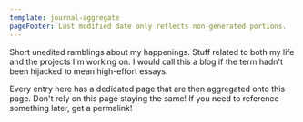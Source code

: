 ```yaml
---
template: journal-aggregate
pageFooter: Last modified date only reflects non-generated portions.
---
```


Short unedited ramblings about my happenings. Stuff related to both my life and
the projects I'm working on. I would call this a blog if the term hadn't been
hijacked to mean high-effort essays.

Every entry here has a dedicated page that are then aggregated onto this page.
Don't rely on this page staying the same! If you need to reference something
later, get a permalink!

<journal-entries />

